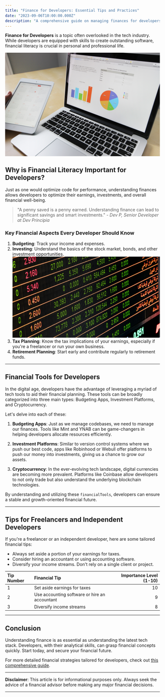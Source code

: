 ```yaml
---
title: "Finance for Developers: Essential Tips and Practices"
date: "2023-09-06T10:00:00.000Z"
description: "A comprehensive guide on managing finances for developers"
---
```


**Finance for Developers** is a topic often overlooked in the tech industry. While developers are equipped with skills to create outstanding software, financial literacy is crucial in personal and professional life.

![Developer at Work](../../../src/images/budget.jpg "Developer engrossed in coding")

## Why is Financial Literacy Important for Developers?

Just as one would optimize code for performance, understanding finances allows developers to optimize their earnings, investments, and overall financial well-being.

> "A penny saved is a penny earned. Understanding finance can lead to significant savings and smart investments." - _Dev P, Senior Developer at Dev Principia_

### Key Financial Aspects Every Developer Should Know

1. **Budgeting**: Track your income and expenses.
2. **Investing**: Understand the basics of the stock market, bonds, and other investment opportunities.
   ![Budgeting Image](../../../src/images/finance.jpg "Developer budgeting on a laptop")
3. **Tax Planning**: Know the tax implications of your earnings, especially if you're a freelancer or run your own business.
4. **Retirement Planning**: Start early and contribute regularly to retirement funds.

---

## Financial Tools for Developers

In the digital age, developers have the advantage of leveraging a myriad of tech tools to aid their financial planning. These tools can be broadly categorized into three main types: Budgeting Apps, Investment Platforms, and Cryptocurrency.

Let's delve into each of these:

1. **Budgeting Apps**: Just as we manage codebases, we need to manage our finances. Tools like Mint and YNAB can be game-changers in helping developers allocate resources efficiently.

2. **Investment Platforms**: Similar to version control systems where we push our best code, apps like Robinhood or Webull offer platforms to push our money into investments, giving us a chance to grow our assets.

3. **Cryptocurrency**: In the ever-evolving tech landscape, digital currencies are becoming more prevalent. Platforms like Coinbase allow developers to not only trade but also understand the underlying blockchain technologies.

By understanding and utilizing these `financialTools`, developers can ensure a stable and growth-oriented financial future.

---

## Tips for Freelancers and Independent Developers

If you're a freelancer or an independent developer, here are some tailored financial tips:

- Always set aside a portion of your earnings for taxes.
- Consider hiring an accountant or using accounting software.
- Diversify your income streams. Don't rely on a single client or project.

| Tip Number | Financial Tip                                              | Importance Level (1-10) |
| :--------- | :--------------------------------------------------------- | ----------------------: |
| 1          | Set aside earnings for taxes                               |                      10 |
| 2          | Use accounting software or hire an accountant              |                       9 |
| 3          | Diversify income streams                                   |                       8 |

---

## Conclusion

Understanding finance is as essential as understanding the latest tech stack. Developers, with their analytical skills, can grasp financial concepts quickly. Start today, and secure your financial future.

For more detailed financial strategies tailored for developers, check out [this comprehensive guide](https://en.wikipedia.org/wiki/Finance).

---

**Disclaimer**: This article is for informational purposes only. Always seek the advice of a financial advisor before making any major financial decisions.

---
